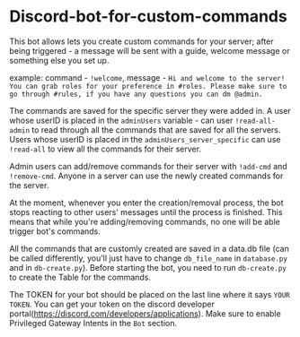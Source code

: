 # Discord-bot-for-custom-commands
This bot allows lets you create custom commands for your server; after being triggered - a message will be sent with a guide, welcome message or something else you set up.

example: command - ``!welcome``, message - ``Hi and welcome to the server! You can grab roles for your preference in #roles. Please make sure to go through #rules, if you have any questions you can dm @admin.``

The commands are saved for the specific server they were added in. A user whose userID is placed in the ``adminUsers`` variable - can user ``!read-all-admin`` to read through all the commands that are saved for all the servers. Users whose userID is placed in the ``adminUsers_server_specific`` can use ``!read-all`` to view all the commands for their server.

Admin users can add/remove commands for their server with ``!add-cmd`` and ``!remove-cmd``. Anyone in a server can use the newly created commands for the server.

At the moment, whenever you enter the creation/removal process, the bot stops reacting to other users' messages until the process is finished. This means that while you're adding/removing commands, no one will be able trigger bot's commands.

All the commands that are customly created are saved in a data.db file (can be called differently, you'll just have to change ``db_file_name`` in ``database.py`` and in ``db-create.py``). Before starting the bot, you need to run ``db-create.py`` to create the Table for the commands.

The TOKEN for your bot should be placed on the last line where it says ``YOUR TOKEN``. You can get your token on the discord developer portal(https://discord.com/developers/applications). Make sure to enable Privileged Gateway Intents in the ``Bot`` section.

